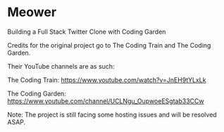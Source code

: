 # Meower

Building a Full Stack Twitter Clone with Coding Garden

Credits for the original project go to The Coding Train and The Coding Garden. 

Their YouTube channels are as such:

The Coding Train: https://www.youtube.com/watch?v=JnEH9tYLxLk

The Coding Garden: https://www.youtube.com/channel/UCLNgu_OupwoeESgtab33CCw

Note: The project is still facing some hosting issues and will be resolved ASAP.
